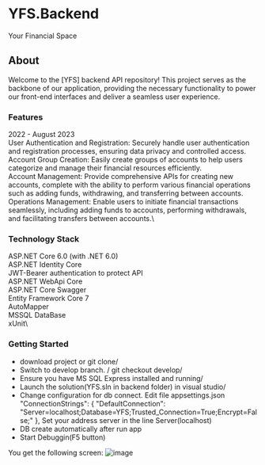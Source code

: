 # YFS.Backend
Your Financial Space

## About
Welcome to the [YFS] backend API repository! 
This project serves as the backbone of our application, providing the necessary functionality 
to power our front-end interfaces and deliver a seamless user experience.

### Features
2022 - August 2023\
User Authentication and Registration: Securely handle user authentication and registration processes, 
ensuring data privacy and controlled access.\
Account Group Creation: Easily create groups of accounts to help users categorize and manage their financial resources efficiently.\
Account Management: Provide comprehensive APIs for creating new accounts, 
complete with the ability to perform various financial operations such as adding funds, withdrawing, and transferring between accounts.\
Operations Management: Enable users to initiate financial transactions seamlessly, 
including adding funds to accounts, performing withdrawals, and facilitating transfers between accounts.\

### Technology Stack
ASP.NET Core 6.0 (with .NET 6.0)\
ASP.NET Identity Core\
JWT-Bearer authentication to protect API\
ASP.NET WebApi Core\
ASP.NET Core Swagger\
Entity Framework Core 7\
AutoMapper\
MSSQL DataBase\
xUnit\

### Getting Started
- download project or git clone/
- Switch to develop branch. /
	git checkout develop/
- Ensure you have MS SQL Express installed and running/
- Launch the solution(YFS.sln in backend folder) in visual studio/
- Change configuration for db connect. 
Edit file appsettings.json
 "ConnectionStrings": {
    "DefaultConnection": "Server=localhost;Database=YFS;Trusted_Connection=True;Encrypt=False;"
  },
Set your address server in the line Server(localhost)
- DB create automatically after run app
- Start Debuggin(F5 button)

You get the following screen: 
![image](https://github.com/tsaa1986/YFS/assets/26444246/d294738e-4fbe-4766-ab77-608414df1d8c)

